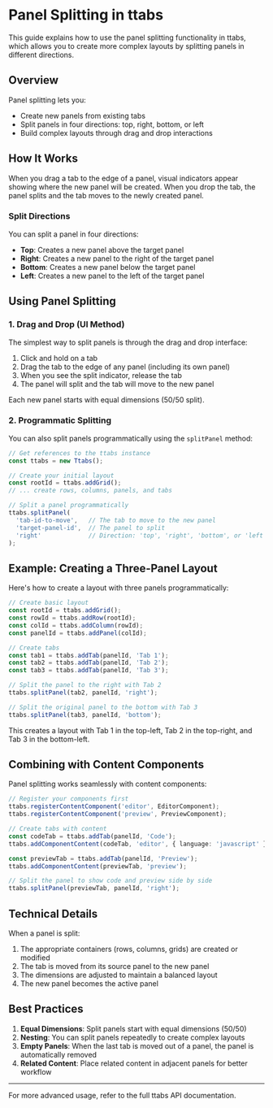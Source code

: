 # Panel Splitting in ttabs

This guide explains how to use the panel splitting functionality in ttabs, which allows you to create more complex layouts by splitting panels in different directions.

## Overview

Panel splitting lets you:
- Create new panels from existing tabs
- Split panels in four directions: top, right, bottom, or left
- Build complex layouts through drag and drop interactions

## How It Works

When you drag a tab to the edge of a panel, visual indicators appear showing where the new panel will be created. When you drop the tab, the panel splits and the tab moves to the newly created panel.

### Split Directions

You can split a panel in four directions:

- **Top**: Creates a new panel above the target panel
- **Right**: Creates a new panel to the right of the target panel
- **Bottom**: Creates a new panel below the target panel
- **Left**: Creates a new panel to the left of the target panel

## Using Panel Splitting

### 1. Drag and Drop (UI Method)

The simplest way to split panels is through the drag and drop interface:

1. Click and hold on a tab
2. Drag the tab to the edge of any panel (including its own panel)
3. When you see the split indicator, release the tab
4. The panel will split and the tab will move to the new panel

Each new panel starts with equal dimensions (50/50 split).

### 2. Programmatic Splitting

You can also split panels programmatically using the `splitPanel` method:

```typescript
// Get references to the ttabs instance
const ttabs = new Ttabs();

// Create your initial layout
const rootId = ttabs.addGrid();
// ... create rows, columns, panels, and tabs

// Split a panel programmatically
ttabs.splitPanel(
  'tab-id-to-move',   // The tab to move to the new panel
  'target-panel-id',  // The panel to split
  'right'             // Direction: 'top', 'right', 'bottom', or 'left'
);
```

## Example: Creating a Three-Panel Layout

Here's how to create a layout with three panels programmatically:

```typescript
// Create basic layout
const rootId = ttabs.addGrid();
const rowId = ttabs.addRow(rootId);
const colId = ttabs.addColumn(rowId);
const panelId = ttabs.addPanel(colId);

// Create tabs
const tab1 = ttabs.addTab(panelId, 'Tab 1');
const tab2 = ttabs.addTab(panelId, 'Tab 2');
const tab3 = ttabs.addTab(panelId, 'Tab 3');

// Split the panel to the right with Tab 2
ttabs.splitPanel(tab2, panelId, 'right');

// Split the original panel to the bottom with Tab 3
ttabs.splitPanel(tab3, panelId, 'bottom');
```

This creates a layout with Tab 1 in the top-left, Tab 2 in the top-right, and Tab 3 in the bottom-left.

## Combining with Content Components

Panel splitting works seamlessly with content components:

```typescript
// Register your components first
ttabs.registerContentComponent('editor', EditorComponent);
ttabs.registerContentComponent('preview', PreviewComponent);

// Create tabs with content
const codeTab = ttabs.addTab(panelId, 'Code');
ttabs.addComponentContent(codeTab, 'editor', { language: 'javascript' });

const previewTab = ttabs.addTab(panelId, 'Preview');
ttabs.addComponentContent(previewTab, 'preview');

// Split the panel to show code and preview side by side
ttabs.splitPanel(previewTab, panelId, 'right');
```

## Technical Details

When a panel is split:

1. The appropriate containers (rows, columns, grids) are created or modified
2. The tab is moved from its source panel to the new panel
3. The dimensions are adjusted to maintain a balanced layout
4. The new panel becomes the active panel

## Best Practices

1. **Equal Dimensions**: Split panels start with equal dimensions (50/50)
2. **Nesting**: You can split panels repeatedly to create complex layouts
3. **Empty Panels**: When the last tab is moved out of a panel, the panel is automatically removed
4. **Related Content**: Place related content in adjacent panels for better workflow

---

For more advanced usage, refer to the full ttabs API documentation. 